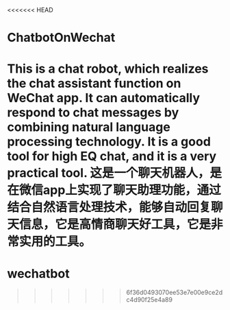 <<<<<<< HEAD
# ChatbotOnWechat
This is a chat robot, which realizes the chat assistant function on WeChat app. It can automatically respond to chat messages by combining natural language processing technology. It is a good tool for high EQ chat, and it is a very practical tool.
这是一个聊天机器人，是在微信app上实现了聊天助理功能，通过结合自然语言处理技术，能够自动回复聊天信息，它是高情商聊天好工具，它是非常实用的工具。
=======
# wechatbot
>>>>>>> 6f36d0493070ee53e7e00e9ce2dc4d90f25e4a89

